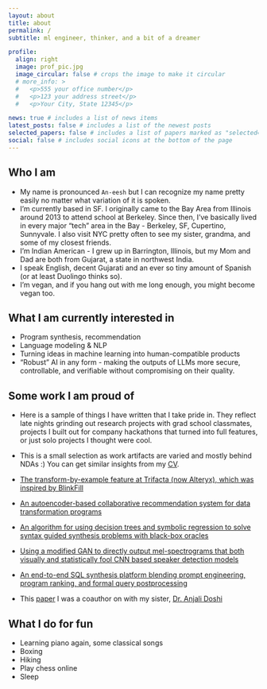 ```yaml
---
layout: about
title: about
permalink: /
subtitle: ml engineer, thinker, and a bit of a dreamer

profile:
  align: right
  image: prof_pic.jpg
  image_circular: false # crops the image to make it circular
  # more_info: >
  #   <p>555 your office number</p>
  #   <p>123 your address street</p>
  #   <p>Your City, State 12345</p>

news: true # includes a list of news items
latest_posts: false # includes a list of the newest posts
selected_papers: false # includes a list of papers marked as "selected={true}"
social: false # includes social icons at the bottom of the page
---
```


<!-- This doc is inspired by the idea of a [Manager README](https://svnk.github.io/manager-READMEs/). Although I am not a manager, I thought this would be a helpful manual for people to know me a bit more and make clear on what you could expect from me, especially when we work across teams. -->

## Who I am
* My name is pronounced `An-eesh` but I can recognize my name pretty easily no matter what variation of it is spoken. 
* I’m currently based in SF. I originally came to the Bay Area from Illinois around 2013 to attend school at Berkeley. Since then, I’ve basically lived in every major “tech” area in the Bay - Berkeley, SF, Cupertino, Sunnyvale. I also visit NYC pretty often to see my sister, grandma, and some of my closest friends.
* I’m Indian American - I grew up in Barrington, Illinois, but my Mom and Dad are both from Gujarat, a state in northwest India.
* I speak English, decent Gujarati and an ever so tiny amount of Spanish (or at least Duolingo thinks so). 
* I’m vegan, and if you hang out with me long enough, you might become vegan too. 

<!-- This section is true, if you're reading the source code, but i'm hesitant to put it in my about page as is. Feels a bit aggressive to put it here unless asked for. -->
<!-- 
## What you can expect from me
* I work job hours between 9 am and 5 pm PST. I’m passionate about my work, but if it’s after 5 pm, we should be brainstorming ideas or hacking on something cool and meaningful.
* I can get carried away in the hacking/ideating phase if you give me a cool problem
* I usually keep my phone off during working hours. 
* I read all messages/notifications and aim to respond within a day. If I haven’t, send me a followup message, I’ll guarantee to respond within a day.
* I always keep my calendar up to date. If you need me for a meeting, please drop an invite at any empty slot. I acknowledge every meeting invite. I would tentatively accept it when I don’t know my availability just yet.
* Generally I do not get engaged in chatroom discussion very actively. If you have important information for me, email or p2p messenger are preferable. They just work better for me.

## When you talk to me
* Even though I grew up in a more “midwest”/laid back culture, I always prefer direct communication. If you think I am doing something wrong, please speak to me without filtering it. I do not get offended by any comment as long as it is honest and sincere.
* Many people would describe me as an idea person. I am proud about my constant flow of new ideas and very enjoy turning these ideas into working products. However, it does cause me to operate with many distractions and sometimes I would lose focus on the present. If you catch me not being focus on the spot, please do me a favour and call me out as loud as possible. This has always been one of my weakness I genuinely hope I can improve it.

## What I believe
* I firmly believe that talented people can self organize and make reasonable decisions to move things forward. I would encourage my management/peers to focus on setting the necessary context. I would do the same if I am in a position to delegate jobs to others.
* I work best in small, well understood codebases, and I encourage teams focusing on difficult problems to fully own their code E2E. Fast iteration, local demos, and “building 0-1 projects” are the best.
* Communication can be fun. Late night convos with a friend debugging some dumb problem or brainstorming ideas are always going to feel more 
* Structure comes at a cost. There’s always a tradeoff to introducing a new process, new document to fill out, new beurarcracy in place. Please be mindful of that.
* I am deeply motivated by my interests in technology as well as recognition from people who share similar mindset. I am generally at my best when I am doing work I believe in and feel passionate about. -->

## What I am currently interested in
* Program synthesis, recommendation
* Language modeling & NLP
* Turning ideas in machine learning into human-compatible products
* “Robust” AI in any form - making the outputs of LLMs more secure, controllable, and verifiable without compromising on their quality.

## Some work I am proud of
* Here is a sample of things I have written that I take pride in. They reflect late nights grinding out research projects with grad school classmates, projects I built out for company hackathons that turned into full features, or just solo projects I thought were cool.

* This is a small selection as work artifacts are varied and mostly behind NDAs :) You can get similar insights from my [CV](/cv).

* [The transform-by-example feature at Trifacta (now Alteryx), which was inspired by BlinkFill](https://www.alteryx.com/blog/transform-by-example-your-data-cleaning-wish-is-our-command)

* [An autoencoder-based collaborative recommendation system for data transformation programs](https://www.alteryx.com/blog/collaborative-suggestions-community-driven-data-preparation)

* [An algorithm for using decision trees and symbolic regression to solve syntax guided synthesis problems with black-box oracles](/assets/pdf/smto_representation_learning.pdf)

* [Using a modified GAN to directly output mel-spectrograms that both visually and statistically fool CNN based speaker detection models](https://arxiv.org/abs/1801.02384)

* [An end-to-end SQL synthesis platform blending prompt engineering, program ranking, and formal query postprocessing](https://docs.google.com/presentation/d/1hsdn5r4pA0tpqxLwnJ2RkVSHPVcMSkw1zTwnO_VZi_U/edit?usp=sharing)

* This [paper](https://www.biorxiv.org/content/10.1101/2022.01.20.477106v1) I was a coauthor on with my sister, [Dr. Anjali Doshi](https://twitter.com/AnjaliDoshi16)

## What I do for fun
* Learning piano again, some classical songs
* Boxing
* Hiking
* Play chess online
* Sleep

